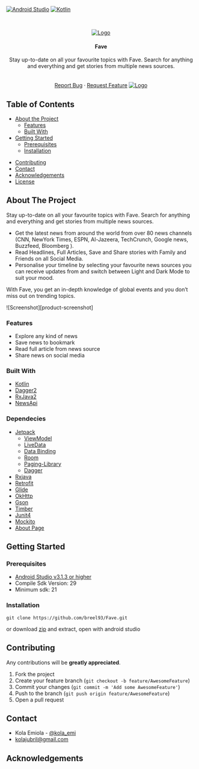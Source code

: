 <!-- PROJECT SHIELDS -->
[![Android Studio][android_studio-shield]][android_studio-url]
[![Kotlin][kotlin-shield]][kotlin-url]

<!-- PROJECT LOGO -->
<br />
<p align="center">
  <a href="https://github.com/breel93/fave">
    <img src="https://user-images.githubusercontent.com/20865566/57108236-1ae2a780-6d00-11e9-9032-f4963ef49868.png" alt="Logo">
  </a>

  <h4 align="center">Fave</h4>
  
  <p align="center">
    Stay up-to-date on all your favourite topics with Fave. Search for anything and everything and get stories from multiple news sources. 
    <br />
    <br />
    <br />
    <a href="https://github.com/breel93/Fave/issues">Report Bug</a>
    ·
    <a href="https://github.com/breel93/Fave/issues">Request Feature</a>
    <a href="https://play.google.com/store/apps/details?id=com.fave.breezil.fave">
      <img src="https://user-images.githubusercontent.com/20865566/53359768-d9014380-3901-11e9-9523-5af74ccc9f10.png" alt="Logo">
    </a>
  </p>
</p>

<!-- TABLE OF CONTENTS -->
## Table of Contents

* [About the Project](#about-the-project)
  * [Features](#features)
  * [Built With](#built-with)
* [Getting Started](#getting-started)
  * [Prerequisites](#prerequisites)
  * [Installation](#installation)
<!-- * [Usage](#usage) -->
<!-- * [Roadmap](#roadmap) -->
* [Contributing](#contributing)
* [Contact](#contact)
* [Acknowledgements](#acknowledgements)
* [License](#license)

<!-- ABOUT THE PROJECT -->
## About The Project
Stay up-to-date on all your favourite topics with Fave. Search for anything and everything and get stories from multiple news sources. 

* Get the latest news from around the world from over 80 news channels (CNN, NewYork Times, ESPN, Al-Jazeera, TechCrunch, Google news, Buzzfeed, Bloomberg ). 
* Read Headlines, Full Articles, Save and Share stories with Family and Friends on all Social Media.
* Personalise your timeline by selecting your favourite news sources you can receive updates from and switch between Light and Dark Mode to suit your mood.

With Fave, you get an in-depth knowledge of global events and you don’t miss out on trending topics.

![Screenshot][product-screenshot]

### Features
*	Explore any kind of news  
*	Save news to bookmark
*	Read full article from news source
* Share news on social media

### Built With
* [Kotlin](https://kotlinlang.org/)
* [Dagger2](https://google.github.io/dagger/)
* [RxJava2](https://github.com/ReactiveX/RxJava)
* [NewsApi](https://newsapi.org)

### Dependecies
- [Jetpack]()
  - [ViewModel](https://developer.android.com/topic/libraries/architecture/viewmodel)
  - [LiveData](https://developer.android.com/topic/libraries/architecture/livedata)
  - [Data Binding](https://developer.android.com/topic/libraries/data-binding/)
  - [Room](https://codelabs.developers.google.com/codelabs/android-room-with-a-view/#0)
  - [Paging-Library](https://developer.android.com/topic/libraries/architecture/paging/)
  - [Dagger](https://google.github.io/dagger/)
- [Rxjava](https://github.com/ReactiveX/RxJava)
- [Retrofit](https://square.github.io/retrofit/)
- [Glide](https://github.com/bumptech/glide)
- [OkHttp](https://square.github.io/okhttp/)
- [Gson](https://github.com/google/gson)
- [Timber](https://github.com/JakeWharton/timber)
- [Junit4](https://junit.org/junit4/)
- [Mockito](https://site.mockito.org/)
- [About Page](https://github.com/medyo/android-about-page)

## Getting Started
### Prerequisites
- [Android Studio v3.1.3 or higher](https://developer.android.com/studio/)
- Compile Sdk Version: 29
- Minimum sdk: 21

### Installation

```
git clone https://github.com/breel93/Fave.git
```
or download [zip](https://github.com/breel93/Fave/archive/master.zip) and extract, open with android studio

<!-- CONTRIBUTING -->
## Contributing

Any contributions will be **greatly appreciated**.

1. Fork the project
2. Create your feature branch (`git checkout -b feature/AwesomeFeature`)
3. Commit your changes (`git commit -m 'Add some AwesomeFeature'`)
4. Push to the branch (`git push origin feature/AwesomeFeature`)
5. Open a pull request



<!-- CONTACT -->
## Contact

- Kola Emiola - [@kola_emi](https://twitter.com/kola_emi)
- kolajubril@gmail.com

<!-- ACKNOWLEDGEMENTS -->

## Acknowledgements



<!-- MARKDOWN LINKS & IMAGES -->
<!-- https://www.markdownguide.org/basic-syntax/#reference-style-links -->
[android_studio-shield]: http://img.shields.io/badge/android_studio-v4.0.1-green
[android_studio-url]: https://developer.android.com/studio

[kotlin-shield]: https://img.shields.io/badge/kotlin-v1.4.0-purple
[kotlin-url]: https://kotlinlang.org/



